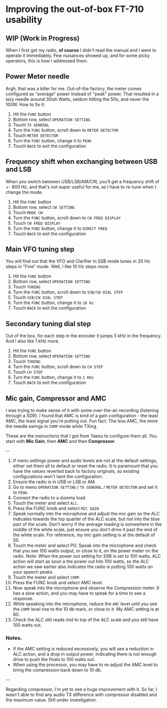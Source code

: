 # Improving the out-of-box FT-710 usability

## WIP (Work in Progress)

When I first got my radio, **of course** I didn't read the manual and I went to operate it immediately. Few nuisances showed up, and for some picky operators, this is how I addressed them.

## Power Meter needle
Argh, that was a killer for me. Out-of-the factory, the meter comes configured as "average" power instead of "peak" power. That resulted in a lazy needle around 30ish Watts, seldom hitting the 50s, and never the 100W. How to fix it:
1. Hit the `FUNC` button
2. Bottom row, select `OPERATION SETTING`
3. Touch `TX GENERAL`
4. Turn the `FUNC` button, scroll down to `METER DETECTOR`
5. Touch `METER DETECTOR`
6. Turn the `FUNC` button, change it to `PEAK`
7. Touch `BACK` to exit the configuration

## Frequency shift when exchanging between USB and LSB
When you switch between USB/LSB/AM/CW, you'll get a frequency shift of +- 800 Hz, and that's not super useful for me, as I have to re-tune when I change the mode.
1. Hit the `FUNC` button
2. Bottom row, select `CW SETTING`
3. Touch `MODE CW`
4. Turn the `FUNC` button, scroll down to `CW FREQ DISPLAY`
5. Touch `CW FREQ DISPLAY`
6. Turn the `FUNC` button, change it to `DIRECT FREQ`
7. Touch `BACK` to exit the configuration

## Main VFO tuning step
You will find out that the VFO and Clarifier in SSB mode tunes in 20 Hz steps in "Fine" mode. Well, I like 10 Hz steps more.
1. Hit the `FUNC` button
2. Bottom row, select `OPERATION SETTING`
3. Touch `TUNING`
4. Turn the `FUNC` button, scroll down to `SSB/CW DIAL STEP`
5. Touch `SSB/CW DIAL STEP`
6. Turn the `FUNC` button, change it to `10 Hz`
7. Touch `BACK` to exit the configuration

## Secondary tuning dial step
Out of the box, for each step in the encoder it jumps 5 kHz in the frequency. And I also like 1 kHz more.
1. Hit the `FUNC` button
2. Bottom row, select `OPERATION SETTING`
3. Touch `TUNING`
4. Turn the `FUNC` button, scroll down to `CH STEP`
5. Touch `CH STEP`
6. Turn the `FUNC` button, change it to `1 KHz`
7. Touch `BACK` to exit the configuration

## Mic gain, Compressor and AMC
I was trying to make sense of it with some over-the-air recording (listening through a SDR). I found that AMC is kind of a gain configuration - the least AMC, the least signal you're putting out. Fun fact: The less AMC, the more the needle swings in `COMP` mode while TXing.

These are the instructions that I got from Yaesu to configure them all. You start with **Mic Gain**, then **AMC** and then **Compressor**.

--

1. If menu settings power and audio levels are not at the default settings, either set them all to default or reset the radio. It is paramount that you have the values reverted back to factory originals, so existing configurations won't taint the configuration.
2. Ensure the radio is in USB or LSB or AM.
3. Go to menu `OPERATION SETTING` / `TX GENERAL` / `METER DETECTOR` and set it to `PEAK`.
4. Connect the radio to a dummy load.
5. Touch the meter and select `ALC`.
6. Press the FUNC knob and select `MIC GAIN`
7. Speak normally into the microphone and adjust the mic gain so the ALC indicates towards the top quarter of the ALC scale, but not into the blue part of the scale. Don’t worry if the average reading is somewhere in the middle of the white scale, just ensure you don’t drive it past the end of the white scale. For reference, my mic gain setting is at the default of 50.
9. Touch the meter and select PO. Speak into the microphone and check that you see 100 watts output, or close to it, on the power meter on the radio.                                                                                                                  Note: When the power out setting for SSB is set to 100 watts,  ALC action will start as soon a the power out hits 100 watts, so the ALC action we saw earlier also indicates the radio is putting  100 watts on your speech peaks.
10. Touch the meter and select `COMP`.
11. Press the FUNC knob and select AMC level.
12. Now speak into the microphone and observe the Compression meter. It has a slow action, and you may have to speak for a time to see a response.
13. While speaking into the microphone, reduce the `AMC` level until you see the `COMP` level rise to the 10 db mark, or close to it. My AMC setting is at 80.
14. Check the ALC still reads mid to top of the ALC scale and you still have 100 watts out.

### Notes.
* If the AMC setting is reduced excessively, you will see a reduction in ALC action, and a drop in output power, indicating there is not enough drive to push the finals to 100 watts out.
* When using  the processor, you may have to re-adjust the AMC level to bring the compression back down to 10 db.

--

Regarding compressor, I'm yet to see a huge improvement with it. So far, I wasn't able to find any audio TX difference with compressor disabled and the maximum value. Still under investigation.
